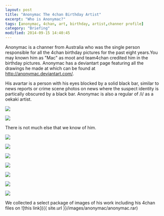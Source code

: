 ```yaml
---
layout: post
title: "Anonymac The 4chan Birthday Artist"
excerpt: "Who is Anonymac?"
tags: [anonymac, 4chan, art, birthday, artist,channer profile]
category: "Briefing"
modified: 2014-09-15 14:40:45
---
```

Anonymac is a channer from Australia who was the single person responsible for all the 4chan birthday pictures for the past eight years.You may known him as "Mac" as moot and team4chan credited him in the birthday pictures. Anonymac has a deviantart page featuring all the drawings he made at which can be found at http://anonymac.deviantart.com/. 

His avartar is a person with his eyes blocked by a solid black bar, similar to news reports or crime scene photos on news where the suspect identity is partically obscured by a black bar. Anonymac is also a regular of /i/ as a oekaki artist. 

![]({{site.url}}images/anonymac/Uninspired_by_Anonymac.png)

![]({{site.url}}images/anonymac/Loli_Loev_i_by_Anonymac.png)

There is not much else that we know of him. 

![]({{site.url}}images/anonymac/Lifelike_Nana_Texture_by_Anonymac.png)

![]({{site.url}}images/anonymac/Longcat_by_Anonymac.png)

![]({{site.url}}images/anonymac/Yotsuba_by_Anonymac.png)

![]({{site.url}}images/anonymac/Anonymac_and_Domino_by_Anonymac.jpg)

![]({{site.url}}images/anonymac/i_tan_and_Mac_by_Anonymac.png)

![]({{site.url}}images/anonymac/i_tan_Design_by_Anonymac.png)

![]({{site.url}}/images/anonymac/Happy_Birthday_to_Moi_by_Anonymac.png)

We collected a select package of images of his work including his 4chan files on ![this link]({{ site.url }}/images/anonymac/anonymac.rar)
